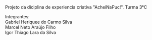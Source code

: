 Projeto da diciplina de experiencia criativa "AcheiNaPuc!". Turma 3°C 

Integrantes: <br/>
Gabriel Heriquee do Carmo Silva <br/>
Marcel Neto Araújo Filho <br/>
Igor Thiago Lara da Silva
